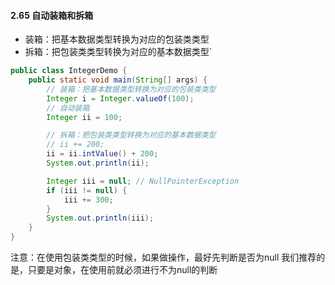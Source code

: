 #### 2.65 自动装箱和拆箱

- 装箱：把基本数据类型转换为对应的包装类类型
- 拆箱：把包装类类型转换为对应的基本数据类型`

```java
public class IntegerDemo {
    public static void main(String[] args) {
        // 装箱：把基本数据类型转换为对应的包装类类型
        Integer i = Integer.valueOf(100);
        // 自动装箱
        Integer ii = 100;

        // 拆箱：把包装类类型转换为对应的基本数据类型
        // ii += 200;
        ii = ii.intValue() + 200;
        System.out.println(ii);

        Integer iii = null; // NullPointerException
        if (iii != null) {
            iii += 300;
        }
        System.out.println(iii);
    }
}
```

注意：在使用包装类类型的时候，如果做操作，最好先判断是否为null
我们推荐的是，只要是对象，在使用前就必须进行不为null的判断

